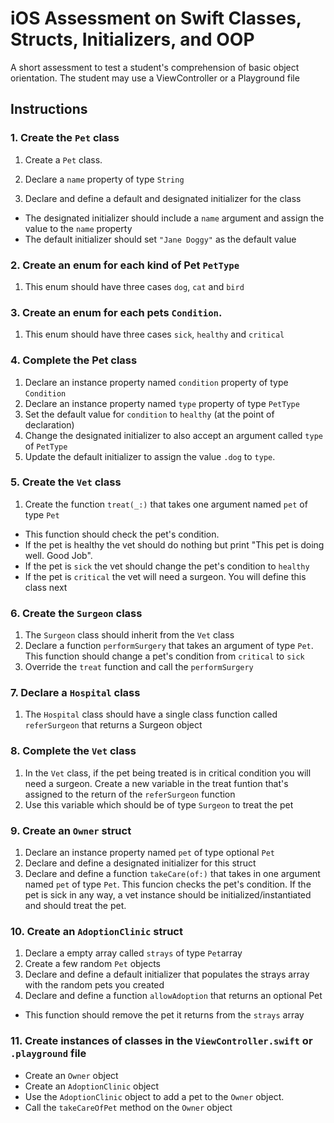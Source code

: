 # iOS Assessment on Swift Classes, Structs, Initializers, and OOP
A short assessment to test a student's comprehension of basic object orientation.
The student may use a ViewController or a Playground file

## Instructions

### 1. Create the `Pet` class
1. Create a `Pet` class.
2. Declare a `name` property of type `String`

3. Declare and define a default and designated initializer for the class
  * The designated initializer should include a `name` argument and assign the value to the `name` property
  * The default initializer should set `"Jane Doggy"` as the default value

### 2. Create an enum for each kind of Pet `PetType`
1. This enum should have three cases `dog`, `cat` and `bird`

### 3. Create an enum for each pets `Condition`.
1. This enum should have three cases `sick`, `healthy` and `critical`

### 4. Complete the Pet class
1. Declare an instance property named `condition` property of type `Condition`
2. Declare an instance property named `type` property of type `PetType`
3. Set the default value for `condition` to `healthy` (at the point of declaration)
4. Change the designated initializer to also accept an argument called `type` of `PetType`
5. Update the default initializer to assign the value `.dog` to `type`.

### 5. Create the `Vet` class
1. Create the function `treat(_:)` that takes one argument named `pet` of type `Pet`
  * This function should check the pet's condition.
  * If the pet is healthy the vet should do nothing but print "This pet is doing well. Good Job".
  * If the pet is `sick` the vet should change the pet's condition to `healthy`
  * If the pet is  `critical` the vet will need a surgeon. You will define this class next

### 6. Create the `Surgeon` class  
1. The `Surgeon` class should inherit from the `Vet` class
2. Declare a function `performSurgery` that takes an argument of type `Pet`. This function should change a pet's condition from `critical` to `sick`
3. Override the `treat` function and call the `performSurgery`

### 7. Declare a `Hospital` class
1. The `Hospital` class should have a single class function called `referSurgeon` that returns a Surgeon object

### 8. Complete the `Vet` class
1. In the `Vet` class, if the pet being treated is in critical condition you will need a surgeon. Create a new variable in the treat funtion that's assigned to the return of the `referSurgeon` function
2. Use this variable which should be of type `Surgeon` to treat the pet

### 9. Create an `Owner` struct
1. Declare an instance property named `pet` of type optional `Pet`
2. Declare and define a designated initializer for this struct
3. Declare and define a function `takeCare(of:)` that takes in one argument named `pet` of type `Pet`. This funcion checks the pet's condition. If the pet is sick in any way, a vet instance should be initialized/instantiated and should treat the pet.

### 10. Create an `AdoptionClinic` struct
1. Declare a empty array called `strays` of type `Pet`array
2. Create a few random `Pet` objects
3. Declare and define a default initializer that populates the strays array with the random pets you created
4. Declare and define a function `allowAdoption` that returns an optional Pet
  * This function should remove the pet it returns from the `strays` array

### 11. Create instances of classes in the `ViewController.swift` or `.playground` file
  * Create an `Owner` object
  * Create an `AdoptionClinic` object
  * Use the `AdoptionClinic` object to add a pet to the `Owner` object.
  * Call the `takeCareOfPet` method on the `Owner` object
